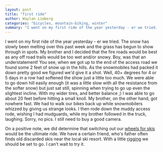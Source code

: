 ```yaml
---
layout: post
title: "first ride"
author: Waylan Limberg
categories: "bicycles, mountain-biking, winter"
summary: "I went on my first ride of the year yesterday - er we tried.  The snow has slowly been melting over this past week and the grass has begun to show through in spots. My brother and I decided that the fire roads would be best as any off road trails would be too wet and/or snowy. Boy, was that an understatement! You see, when we got up to the end of the access road we found some 2 feet of snow up in the hills. As the snowmobiles had packed it down pretty good we figured we'd give it a shot. Well, 40&#43; degrees for 4 or 5 days in a row had softened the show just a little too much. We were able to go down hill easily enough (it was a little slow with all the resistance from the softer snow) but just sat still, spinning when trying to go up even the slightest incline. With my wider tires, and better balance ;) I was able to go about 20 feet before hitting a small knoll. My brother, on the other hand, got nowhere fast. We had to walk our bikes back up while snowmobilers whizzed by giving us strange looks. I then rode down the muddy access rode, wishing I had mudguards, while my brother followed in the truck, laughing. Sorry, no pics. I still need to buy a good camera.  On a positive note, we did determine that switching out our <a href='http://www.ski-bike.org/' title=\"American Ski-Bike Association\">wheels for skis</a> would be the ultimate ride. We have a certain friend, who's father often finds old discarded skis near the local ski resort. With a little <a href='http://www.dirtragmag.com/articles/article.php?ID=606&category=web_only' title=\"How to Make a Ski Bike\">rigging</a> we should be set to go. I can&#39;t wait to try it."
---
```


I went on my first ride of the year yesterday - er we tried.  The snow has slowly been melting over this past week and the grass has begun to show through in spots. My brother and I decided that the fire roads would be best as any off road trails would be too wet and/or snowy. Boy, was that an understatement! You see, when we got up to the end of the access road we found some 2 feet of snow up in the hills. As the snowmobiles had packed it down pretty good we figured we'd give it a shot. Well, 40&#43; degrees for 4 or 5 days in a row had softened the show just a little too much. We were able to go down hill easily enough (it was a little slow with all the resistance from the softer snow) but just sat still, spinning when trying to go up even the slightest incline. With my wider tires, and better balance ;) I was able to go about 20 feet before hitting a small knoll. My brother, on the other hand, got nowhere fast. We had to walk our bikes back up while snowmobilers whizzed by giving us strange looks. I then rode down the muddy access rode, wishing I had mudguards, while my brother followed in the truck, laughing. Sorry, no pics. I still need to buy a good camera.

On a positive note, we did determine that switching out our <a href='http://www.ski-bike.org/' title="American Ski-Bike Association">wheels for skis</a> would be the ultimate ride. We have a certain friend, who's father often finds old discarded skis near the local ski resort. With a little <a href='http://www.dirtragmag.com/articles/article.php?ID=606&category=web_only' title="How to Make a Ski Bike">rigging</a> we should be set to go. I can&#39;t wait to try it.